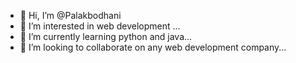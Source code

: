 - 👋 Hi, I’m @Palakbodhani
- 👀 I’m interested in web development ...
- 🌱 I’m currently learning python and java...
- 💞️ I’m looking to collaborate on any web development company...


<!---
Palakbodhani/Palakbodhani is a ✨ special ✨ repository because its `README.md` (this file) appears on your GitHub profile.
You can click the Preview link to take a look at your changes.
--->
